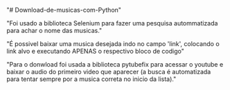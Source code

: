 "# Download-de-musicas-com-Python"

"Foi usado a biblioteca Selenium para fazer uma pesquisa autommatizada para achar o nome das musicas."

"É possivel baixar uma musica desejada indo no campo 'link', colocando o link alvo e executando APENAS o respectivo bloco de codigo"

"Para o donwload foi usada a biblioteca pytubefix para acessar o youtube e baixar o audio do primeiro video que aparecer (a busca é automatizada para tentar sempre por a musica correta no inicio da lista)."
